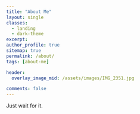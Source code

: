 ```yaml
---
title: "About Me"
layout: single
classes: 
  - landing
  - dark-theme
excerpt:
author_profile: true
sitemap: true
permalink: /about/
tags: [about-me]

header:
  overlay_image_mid: /assets/images/IMG_2351.jpg

comments: false
---
```

Just wait for it.